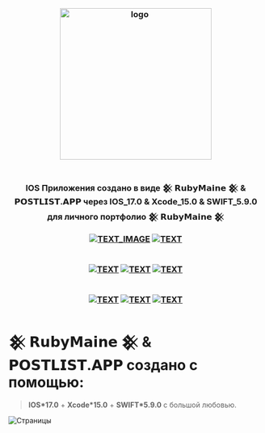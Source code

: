 <h3 align="center">
<br />
<img src="https://rubymaine.000webhostapp.com/rubymaine/my.rubymaine.IOS.SWIFT.POSTLIST.APP/0%e2%80%940.png" alt="logo" width="300" />
<br />
<br />

IOS Приложения создано в виде 𒆜 𝗥𝘂𝗯𝘆𝗠𝗮𝗶𝗻𝗲 𒆜 & 𝗣𝗢𝗦𝗧𝗟𝗜𝗦𝗧.𝗔𝗣𝗣 через IOS_17.0 & Xcode_15.0 & SWIFT_5.9.0 для личного портфолио 𒆜 𝗥𝘂𝗯𝘆𝗠𝗮𝗶𝗻𝗲 𒆜

[![TEXT_IMAGE](https://img.shields.io/badge/GitHub-EE0000??style=for-the-badge&logo=github&logoColor=white)](https://github.com/)
[![TEXT](https://img.shields.io/badge/LICENSE:_MIT/APACHE-v2.0-EE0000??style=for-the-badge&logo=LibreOffice&logoColor=white)](#)
<br /><br /><br />
[![TEXT](https://img.shields.io/badge/IOS_версия:-v17.0-EE0000??style=for-the-badge&logo=appstore&logoColor=white)](#)
[![TEXT](https://img.shields.io/badge/Xcode_версия:-v15.0-EE0000??style=for-the-badge&logo=xcode&logoColor=white)](#)
[![TEXT](https://img.shields.io/badge/SWIFT_версия:-v5.9.0-EE0000??style=for-the-badge&logo=swift&logoColor=white)](#)
<br /><br /><br />
[![TEXT](https://img.shields.io/badge/Телеграм_Канал:-@RUBYMAINE-EE0000??style=for-the-badge&logo=telegram&logoColor=blue)](https://t.me/rubymaine)
[![TEXT](https://img.shields.io/badge/Автор:-RUBYMAINE-CC342D??style=for-the-badge&logo=ruby&logoColor=white)](#)
[![TEXT](https://img.shields.io/badge/Дата_и_время_разработки:-[𝟭𝟭.𝟭𝟬.𝟮𝟬𝟮𝟯]-EE0000??style=for-the-badge&logo=rescuetime&logoColor=blue)](#)

</h3>

# 𒆜 𝗥𝘂𝗯𝘆𝗠𝗮𝗶𝗻𝗲 𒆜 & 𝗣𝗢𝗦𝗧𝗟𝗜𝗦𝗧.𝗔𝗣𝗣 создано с помощью:
> **IOS*17.0** + **Xcode*15.0** + **SWIFT*5.9.0** с большой любовью.

![Страницы](https://rubymaine.000webhostapp.com/rubymaine/my.rubymaine.IOS.SWIFT.POSTLIST.APP/4in1%e2%80%941.png?raw=true)